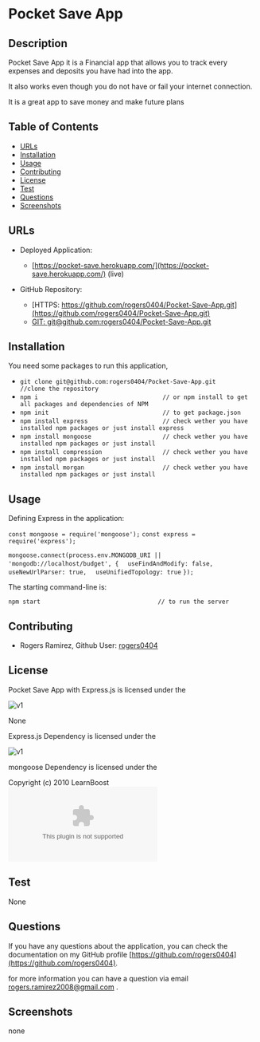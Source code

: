 # Pocket Save App

## Description 

Pocket Save App it is a Financial app that allows you to track every expenses and deposits you have had into the app.

It also works even though you do not have or fail your internet connection. 

It is a great app to save money and make future plans 


## Table of Contents

* [URLs](#urls)
* [Installation](#installation)
* [Usage](#usage)
* [Contributing](#Contributing)
* [License](#license)
* [Test](#Test)
* [Questions](#questions)
* [Screenshots](#screenshots)


## URLs

* Deployed Application: 
    - [https://pocket-save.herokuapp.com/](https://pocket-save.herokuapp.com/) (live)

* GitHub Repository:
    - [HTTPS: https://github.com/rogers0404/Pocket-Save-App.git](https://github.com/rogers0404/Pocket-Save-App.git)
    - [GIT: git@github.com:rogers0404/Pocket-Save-App.git](git@github.com:rogers0404/Pocket-Save-App.git)


## Installation

You need some packages to run this application, 

- `git clone git@github.com:rogers0404/Pocket-Save-App.git        //clone the repository`
- `npm i                                   // or npm install to get all packages and dependencies of NPM`
- `npm init                                // to get package.json`
- `npm install express                     // check wether you have installed npm packages or just install express`
- `npm install mongoose                    // check wether you have installed npm packages or just install`
- `npm install compression                 // check wether you have installed npm packages or just install`
- `npm install morgan                      // check wether you have installed npm packages or just install`

## Usage 

Defining Express in the application:

`const mongoose = require('mongoose');`
`const express = require('express');`

`mongoose.connect(process.env.MONGODB_URI || 'mongodb://localhost/budget', {`
`  useFindAndModify: false,`
`  useNewUrlParser: true,`
`  useUnifiedTopology: true`
`});`

The starting command-line is:

`npm start                                 // to run the server`

## Contributing

* Rogers Ramirez, Github User: [rogers0404](http://github.com/rogers0404)


## License

Pocket Save App with Express.js is licensed under the

![v1](https://img.shields.io/static/v1?label=License&message=None&color=inactive&&style=plastic)

None

Express.js Dependency is licensed under the

![v1](https://img.shields.io/static/v1?label=License&message=MIT&color=green&&style=plastic)

mongoose Dependency is licensed under the

Copyright (c) 2010 LearnBoost ![v1](dev@learnboost.com)

## Test

None

## Questions

If you have any questions about the application, you can check the documentation on my GitHub profile [https://github.com/rogers0404](https://github.com/rogers0404).

for more information you can have a question via email [rogers.ramirez2008@gmail.com](rogers.ramirez2008@gmail.com)  .


## Screenshots

none